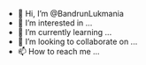 - 👋 Hi, I’m @BandrunLukmania
- 👀 I’m interested in ...
- 🌱 I’m currently learning ...
- 💞️ I’m looking to collaborate on ...
- 📫 How to reach me ...

<!---
BandrunLukmania/BandrunLukmania is a ✨ special ✨ repository because its `README.md` (this file) appears on your GitHub profile.
You can click the Preview link to take a look at your changes.
--->
